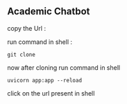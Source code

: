 ## Academic Chatbot 
copy the Url : 

run command in shell :
```
git clone 
```

now after cloning 
run command in shell 

```
uvicorn app:app --reload 
```
click on the url present in shell 
